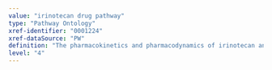 ```yaml
---
value: "irinotecan drug pathway"
type: "Pathway Ontology"
xref-identifier: "0001224"
xref-dataSource: "PW"
definition: "The pharmacokinetics and pharmacodynamics of irinotecan an inhibitor of DNA topoisomerase I used in the treatment of several types of cancer. Genetic variations can result in changes in drug availability and can cause differences in the response of the organism to the drug."
level: "4"
---
```

